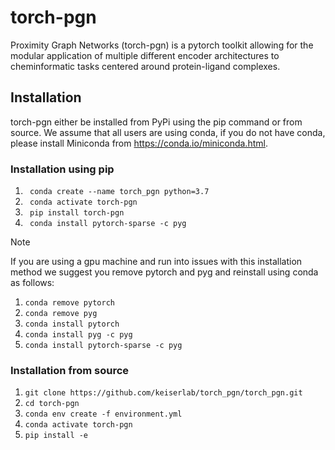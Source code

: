 # torch-pgn
Proximity Graph Networks (torch-pgn) is a pytorch toolkit allowing for the modular application of multiple different encoder architectures to cheminformatic tasks centered around protein-ligand complexes.

## Installation
torch-pgn either be installed from PyPi using the pip command or from source. We assume that all users are using conda, if you do not have conda, please install Miniconda from <url>https://conda.io/miniconda.html<url>.

### Installation using pip
1. <code> conda create --name torch_pgn python=3.7 </code>
2. <code> conda activate torch-pgn </code>
3. <code> pip install torch-pgn </code>
4. <code> conda install pytorch-sparse -c pyg </code>
> [!NOTE]
> If you are using a gpu machine and run into issues with this installation method we suggest you remove pytorch and pyg and reinstall using conda as follows:
> 1. `conda remove pytorch`
> 2. `conda remove pyg`
> 3. `conda install pytorch`
> 4. `conda install pyg -c pyg`
> 5. `conda install pytorch-sparse -c pyg`

### Installation from source
1. `git clone https://github.com/keiserlab/torch_pgn/torch_pgn.git`
2. `cd torch-pgn`
3. `conda env create -f environment.yml`
4. `conda activate torch-pgn`
5. `pip install -e`
